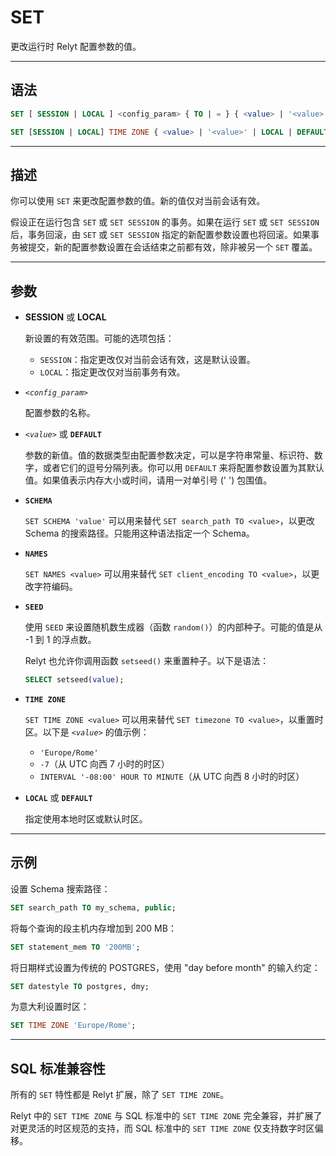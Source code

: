 SET
=====

更改运行时 Relyt 配置参数的值。

---

语法
--------

```sql
SET [ SESSION | LOCAL ] <config_param> { TO | = } { <value> | '<value>' | DEFAULT }

SET [SESSION | LOCAL] TIME ZONE { <value> | '<value>' | LOCAL | DEFAULT }
```

---

描述
----------

你可以使用 `SET` 来更改配置参数的值。新的值仅对当前会话有效。

假设正在运行包含 `SET` 或 `SET SESSION` 的事务。如果在运行 `SET` 或 `SET SESSION` 后，事务回滚，由 `SET` 或 `SET SESSION` 指定的新配置参数设置也将回滚。如果事务被提交，新的配置参数设置在会话结束之前都有效，除非被另一个 `SET` 覆盖。

---
参数
----------

- **SESSION** 或 **LOCAL**

    新设置的有效范围。可能的选项包括：

    - `SESSION`：指定更改仅对当前会话有效，这是默认设置。
    - `LOCAL`：指定更改仅对当前事务有效。

- *`<config_param>`*

    配置参数的名称。

- *`<value>`* 或 **`DEFAULT`**

     参数的新值。值的数据类型由配置参数决定，可以是字符串常量、标识符、数字，或者它们的逗号分隔列表。你可以用 `DEFAULT` 来将配置参数设置为其默认值。如果值表示内存大小或时间，请用一对单引号 (' ') 包围值。


- **`SCHEMA`**

     `SET SCHEMA 'value'` 可以用来替代 `SET search_path TO <value>`，以更改 Schema 的搜索路径。只能用这种语法指定一个 Schema。

- **`NAMES`**

    `SET NAMES <value>` 可以用来替代 `SET client_encoding TO <value>`，以更改字符编码。

- **`SEED`**

    使用 `SEED` 来设置随机数生成器（函数 `random()`）的内部种子。可能的值是从 -1 到 1 的浮点数。

    Relyt 也允许你调用函数 `setseed()` 来重置种子。以下是语法：

    ```sql
    SELECT setseed(value);
    ```

- **`TIME ZONE`**

    `SET TIME ZONE <value>` 可以用来替代 `SET timezone TO <value>`，以重置时区。以下是 *`<value>`* 的值示例：

    - `'Europe/Rome'`
    - `-7`（从 UTC 向西 7 小时的时区）
    - `INTERVAL '-08:00' HOUR TO MINUTE`（从 UTC 向西 8 小时的时区）


- **`LOCAL`** 或 **`DEFAULT`**
   
   指定使用本地时区或默认时区。 



---

示例
----------

设置 Schema 搜索路径：
```sql
SET search_path TO my_schema, public;
```
将每个查询的段主机内存增加到 200 MB：
```sql
SET statement_mem TO '200MB';
```
将日期样式设置为传统的 POSTGRES，使用 "day before month" 的输入约定：
```sql
SET datestyle TO postgres, dmy;
```

为意大利设置时区：
```sql
SET TIME ZONE 'Europe/Rome'; 
```

---

SQL 标准兼容性
-------------

所有的 `SET` 特性都是 Relyt 扩展，除了 `SET TIME ZONE`。

Relyt 中的 `SET TIME ZONE` 与 SQL 标准中的 `SET TIME ZONE` 完全兼容，并扩展了对更灵活的时区规范的支持，而 SQL 标准中的 `SET TIME ZONE` 仅支持数字时区偏移。 


